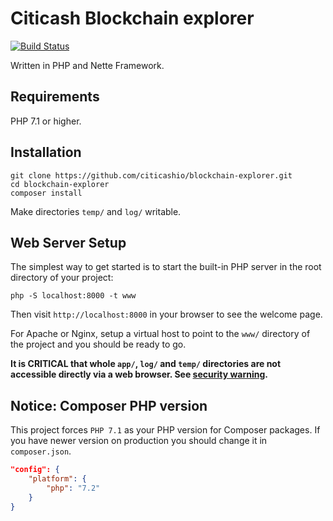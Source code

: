 Citicash Blockchain explorer
=================
[![Build Status](https://travis-ci.com/citicashio/blockchain-explorer.svg?branch=master)](https://travis-ci.com/citicashio/blockchain-explorer)

Written in PHP and Nette Framework.


Requirements
------------

PHP 7.1 or higher.


Installation
------------

	git clone https://github.com/citicashio/blockchain-explorer.git
	cd blockchain-explorer
	composer install


Make directories `temp/` and `log/` writable.


Web Server Setup
----------------

The simplest way to get started is to start the built-in PHP server in the root directory of your project:

	php -S localhost:8000 -t www

Then visit `http://localhost:8000` in your browser to see the welcome page.

For Apache or Nginx, setup a virtual host to point to the `www/` directory of the project and you
should be ready to go.

**It is CRITICAL that whole `app/`, `log/` and `temp/` directories are not accessible directly
via a web browser. See [security warning](https://nette.org/security-warning).**

Notice: Composer PHP version
----------------------------
This project forces `PHP 7.1` as your PHP version for Composer packages. If you have newer version on production you should change it in `composer.json`.
```json
"config": {
	"platform": {
		"php": "7.2"
	}
}
```
